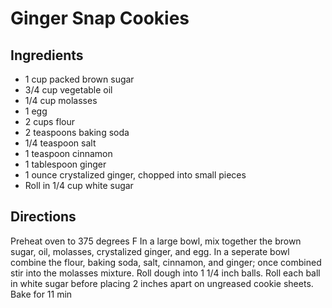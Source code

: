 # Ginger Snap Cookies

## Ingredients
* 1 cup packed brown sugar
* 3/4 cup vegetable oil
* 1/4 cup molasses
* 1 egg
* 2 cups flour
* 2 teaspoons baking soda
* 1/4 teaspoon salt
* 1 teaspoon cinnamon
* 1 tablespoon ginger
* 1 ounce crystalized ginger, chopped into small pieces
* Roll in 1/4 cup white sugar

## Directions
Preheat oven to 375 degrees F
In a large bowl, mix together the brown sugar, oil, molasses, crystalized ginger, and egg.
In a seperate bowl combine the flour, baking soda, salt, cinnamon, and ginger; once combined stir into the molasses mixture.
Roll dough into 1 1/4 inch balls. Roll each ball in white sugar before placing 2 inches apart on ungreased cookie sheets.
Bake for 11 min
